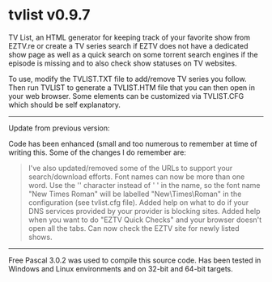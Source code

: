 # tvlist v0.9.7

TV List, an HTML generator for keeping track of your favorite show from EZTV.re or create a TV series search 
if EZTV does not have a dedicated show page as well as a quick search on some torrent search engines if the 
episode is missing and to also check show statuses on TV websites.

To use, modify the TVLIST.TXT file to add/remove TV series you follow.  Then run TVLIST to generate a 
TVLIST.HTM file that you can then open in your web browser. Some elements can be customized via TVLIST.CFG which
should be self explanatory. 

-----------------------

Update from previous version:

Code has been enhanced (small and too numerous to remember at time of writing this. Some of the changes I do
remember are:

> I've also updated/removed some of the URLs to support your search/download efforts. 
> Font names can now be more than one word. Use the '\' character instead of ' ' in the name, so the font
    name "New Times Roman" will be labelled "New\Times\Roman" in the configuration (see tvlist.cfg file).
> Added help on what to do if your DNS services provided by your provider is blocking sites.
> Added help when you want to do "EZTV Quick Checks" and your browser doesn't open all the tabs.
> Can now check the EZTV site for newly listed shows.

-----------------------

Free Pascal 3.0.2 was used to compile this source code.  Has been tested in Windows and Linux environments and 
on 32-bit and 64-bit targets.
